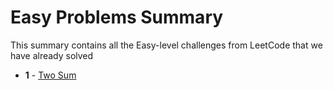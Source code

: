 # Easy Problems Summary

This summary contains all the Easy-level challenges from LeetCode that we have already solved

- **1** - [Two Sum](solutions/0001-two-sum/solution.cs)